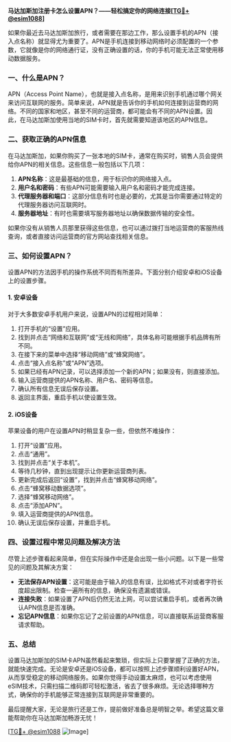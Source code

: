 **马达加斯加注册卡怎么设置APN？——轻松搞定你的网络连接[[TG💪+ @esim1088](https://t.me/s/esim1088)]**

如果你最近去马达加斯加旅行，或者需要在那边工作，那么设置手机的APN（接入点名称）就显得尤为重要了。APN是手机连接到移动网络时必须配置的一个参数，它就像是你的网络通行证，没有正确设置的话，你的手机可能无法正常使用移动数据服务。

### 一、什么是APN？

APN（Access Point Name），也就是接入点名称，是用来识别手机通过哪个网关来访问互联网的服务。简单来说，APN就是告诉你的手机如何连接到运营商的网络。不同的国家和地区，甚至不同的运营商，都可能会有不同的APN设置。因此，在马达加斯加使用当地的SIM卡时，首先就需要知道该地区的APN信息。

### 二、获取正确的APN信息

在马达加斯加，如果你购买了一张本地的SIM卡，通常在购买时，销售人员会提供给你APN的相关信息。这些信息一般包括以下几项：

1. **APN名称**：这是最基础的信息，用于标识你的网络接入点。
2. **用户名和密码**：有些APN可能需要输入用户名和密码才能完成连接。
3. **代理服务器和端口**：这部分信息有时也是必要的，尤其是当你需要通过特定的代理服务器访问互联网时。
4. **服务器地址**：有时也需要填写服务器地址以确保数据传输的安全性。

如果你没有从销售人员那里获得这些信息，也可以通过拨打当地运营商的客服热线查询，或者直接访问运营商的官方网站查找相关信息。

### 三、如何设置APN？

设置APN的方法因手机的操作系统不同而有所差异。下面分别介绍安卓和iOS设备上的设置步骤。

#### 1. 安卓设备

对于大多数安卓手机用户来说，设置APN的过程相对简单：

1. 打开手机的“设置”应用。
2. 找到并点击“网络和互联网”或“无线和网络”，具体名称可能根据手机品牌有所不同。
3. 在接下来的菜单中选择“移动网络”或“蜂窝网络”。
4. 点击“接入点名称”或“APN”选项。
5. 如果已经有APN记录，可以选择添加一个新的APN；如果没有，则直接添加。
6. 输入运营商提供的APN名称、用户名、密码等信息。
7. 确认所有信息无误后保存设置。
8. 返回主界面，重启手机以使设置生效。

#### 2. iOS设备

苹果设备的用户在设置APN时稍显复杂一些，但依然不难操作：

1. 打开“设置”应用。
2. 点击“通用”。
3. 找到并点击“关于本机”。
4. 等待几秒钟，直到出现提示让你更新运营商列表。
5. 更新完成后返回“设置”，找到并点击“蜂窝移动网络”。
6. 点击“蜂窝移动数据选项”。
7. 选择“蜂窝移动网络”。
8. 点击“添加APN”。
9. 填入运营商提供的APN信息。
10. 确认无误后保存设置，并重启手机。

### 四、设置过程中常见问题及解决方法

尽管上述步骤看起来简单，但在实际操作中还是会出现一些小问题。以下是一些常见的问题及其解决方案：

- **无法保存APN设置**：这可能是由于输入的信息有误，比如格式不对或者字符长度超出限制。检查一遍所有的信息，确保没有遗漏或错误。
- **连接失败**：如果设置了APN后仍然无法上网，可以尝试重启手机，或者再次确认APN信息是否准确。
- **忘记APN信息**：如果你忘记了之前设置的APN信息，可以直接联系运营商客服请求帮助。

### 五、总结

设置马达加斯加的SIM卡APN虽然看起来繁琐，但实际上只要掌握了正确的方法，就能快速完成。无论是安卓还是iOS设备，都可以按照上述步骤顺利设置好APN，从而享受稳定的移动网络服务。如果你觉得手动设置太麻烦，也可以考虑使用eSIM技术，只需扫描二维码即可轻松激活，省去了很多麻烦。无论选择哪种方式，确保你的手机能够正常连接到互联网是非常重要的。

最后提醒大家，无论是旅行还是工作，提前做好准备总是明智之举。希望这篇文章能帮助你在马达加斯加畅游无忧！

[[TG💪+ @esim1088](https://t.me/s/esim1088) ![Image](https://i.postimg.cc/4NQfJmqS/Snipaste-2025-05-13-00-14-12.png)]